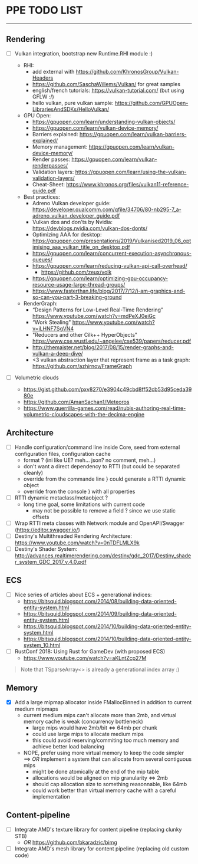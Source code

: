 # PPE TODO LIST

<!-- @import "[TOC]" {cmd="toc" depthFrom=1 depthTo=6 orderedList=false} -->

---

## Rendering

- [ ] Vulkan integration, bootstrap new Runtime.RHI module :)
    - RHI:
        - add external with https://github.com/KhronosGroup/Vulkan-Headers
        - https://github.com/SaschaWillems/Vulkan/ for great samples
        - english/french tutorials: https://vulkan-tutorial.com/ (but using GFLW :/)
        - hello vulkan, pure vulkan sample: https://github.com/GPUOpen-LibrariesAndSDKs/HelloVulkan/
    - GPU Open:
        - https://gpuopen.com/learn/understanding-vulkan-objects/
        - https://gpuopen.com/learn/vulkan-device-memory/
        - Barriers explained: https://gpuopen.com/learn/vulkan-barriers-explained/
        - Memory management: https://gpuopen.com/learn/vulkan-device-memory/
        - Render passes: https://gpuopen.com/learn/vulkan-renderpasses/
        - Validation layers: https://gpuopen.com/learn/using-the-vulkan-validation-layers/
        - Cheat-Sheet: https://www.khronos.org/files/vulkan11-reference-guide.pdf
    - Best practices:
        - Adreno Vulkan developer guide: https://developer.qualcomm.com/qfile/34706/80-nb295-7_a-adreno_vulkan_developer_guide.pdf
        - Vulkan dos and don'ts by Nvidia: https://devblogs.nvidia.com/vulkan-dos-donts/
        - Optimizing AAA for desktop: https://gpuopen.com/presentations/2019/Vulkanised2019_06_optimising_aaa_vulkan_title_on_desktop.pdf
        - https://gpuopen.com/learn/concurrent-execution-asynchronous-queues/
        - https://gpuopen.com/learn/reducing-vulkan-api-call-overhead/
            - https://github.com/zeux/volk
        - https://gpuopen.com/learn/optimizing-gpu-occupancy-resource-usage-large-thread-groups/
        - https://www.fasterthan.life/blog/2017/7/12/i-am-graphics-and-so-can-you-part-3-breaking-ground
    - RenderGraph:
        - “Design Patterns for Low-Level Real-Time Rendering” https://www.youtube.com/watch?v=mdPeXJ0eiGc
        - “Work Stealing" https://www.youtube.com/watch?v=iLHNF7SgVN4
        - "Reducers and other Cilk++ HyperObjects" https://www.cse.wustl.edu/~angelee/cse539/papers/reducer.pdf
        - http://themaister.net/blog/2017/08/15/render-graphs-and-vulkan-a-deep-dive/
        - <3 vulkan abstraction layer that represent frame as a task graph: https://github.com/azhirnov/FrameGraph

- [ ] Volumetric clouds
    - https://gist.github.com/pxv8270/e3904c49cbd8ff52cb53d95ceda3980e
    - https://github.com/AmanSachan1/Meteoros
    - https://www.guerrilla-games.com/read/nubis-authoring-real-time-volumetric-cloudscapes-with-the-decima-engine

## Architecture

- [ ] Handle configuration/command line inside Core, seed from external configuration files, configuration cache
    - format ? (ini like UE? meh... json? no comment, meh...)
    - don't want a direct dependency to RTTI (but could be separated cleanly)
    - override from the commande line  } could generate a RTTI dynamic object
    - override from the console        } with all properties
- [ ] RTTI dynamic metaclass/metaobject ?
    - long time goal, some limitations with current code
        - may not be possible to remove a field ? since we use static offsets
- [ ] Wrap RTTI meta classes with Network module and OpenAPI/Swagger (https://editor.swagger.io/)
- [ ] Destiny's Multithreaded Rendering Architecture: https://www.youtube.com/watch?v=0nTDFLMLX9k
- [ ] Destiny's Shader System: http://advances.realtimerendering.com/destiny/gdc_2017/Destiny_shader_system_GDC_2017_v.4.0.pdf

## ECS

- [ ] Nice series of articles about ECS + generational indices:
    - https://bitsquid.blogspot.com/2014/08/building-data-oriented-entity-system.html
    - https://bitsquid.blogspot.com/2014/09/building-data-oriented-entity-system.html
    - https://bitsquid.blogspot.com/2014/10/building-data-oriented-entity-system.html
    - https://bitsquid.blogspot.com/2014/10/building-data-oriented-entity-system_10.html
- [ ] RustConf 2018: Using Rust for GameDev (with proposed ECS)
    - https://www.youtube.com/watch?v=aKLntZcp27M

> Note that TSparseArray<> is already a generational index array :)

## Memory

- [x] Add a large mipmap allocator inside FMallocBinned in addition to current medium mipmaps
    - current medium mips can't allocate more than 2mb, and virtual memory cache is weak (concurrency bottleneck)
        - large mips would have 2mb/bit <=> 64mb per chunk
        - could use large mips to allocate medium mips
        - this could avoid reserving/commiting too much memory and achieve better load balancing
    - NOPE, prefer using more virtual memory to keep the code simpler ==> *OR* implement a system that can allocate from several contiguous mips
        - might be done atomically at the end of the mip table
        - allocations would be aligned on mip granularity <=> 2mb
        - should cap allocation size to something reasonnable, like 64mb
        - could work better than virtual memory cache with a careful implementation

## Content-pipeline

- [ ] Integrate AMD's texture library for content pipeline (replacing clunky STB)
    - *OR* https://github.com/bkaradzic/bimg
- [ ] Integrate AMD's mesh library for content pipeline (replacing old custom code)
